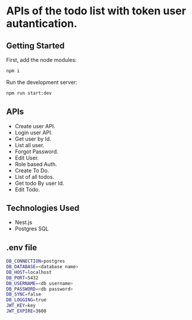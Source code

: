 # APIs of the todo list with token user autantication.


## Getting Started

First, add the node modules:

```bash
npm i
```

Run the development server:

```bash
npm run start:dev
```

## APIs

- Create user API.
- Login user API.
- Get user by Id.
- List all user.
- Forgot Password.
- Edit User.
- Role based Auth.
- Create To Do.
- List of all todos.
- Get todo By user Id.
- Edit Todo.


## Technologies Used

- Nest.js 
- Postgres SQL

## .env file

```bash
DB_CONNECTION=postgres
DB_DATABASE=<database name>
DB_HOST=localhost
DB_PORT=5432
DB_USERNAME=<db username>
DB_PASSWORD=<db password>
DB_SYNC=false
DB_LOGGING=true
JWT_KEY=key
JWT_EXPIRE=3600

```

 
